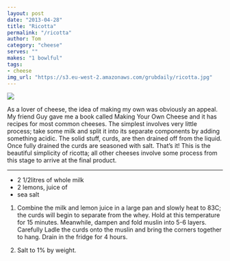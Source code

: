 ```yaml
---
layout: post
date: "2013-04-28"
title: "Ricotta"
permalink: "/ricotta"
author: Tom
category: "cheese"
serves: ""
makes: "1 bowlful"
tags:
- cheese
img_url: "https://s3.eu-west-2.amazonaws.com/grubdaily/ricotta.jpg"
---
```

<img src="https://s3.eu-west-2.amazonaws.com/grubdaily/ricotta.jpg" />

As a lover of cheese, the idea of making my own was obviously an appeal. My friend Guy gave me a book called Making Your Own Cheese and it has recipes for most common cheeses. The simplest involves very little process; take some milk and split it into its separate components by adding something acidic. The solid stuff, curds, are then drained off from the liquid. Once fully drained the curds are seasoned with salt. That’s it! This is the beautiful simplicity of ricotta; all other cheeses involve some process from this stage to arrive at the final product.

---
* 2 1/2litres of whole milk
* 2 lemons, juice of
* sea salt

1. Combine the milk and lemon juice in a large pan and slowly heat to 83C; the curds will begin to separate from the whey. Hold at this temperature for 15 minutes. Meanwhile, dampen and fold muslin into 5-6 layers. Carefully Ladle the curds onto the muslin and bring the corners together to hang. Drain in the fridge for 4 hours.

2. Salt to 1% by weight.

